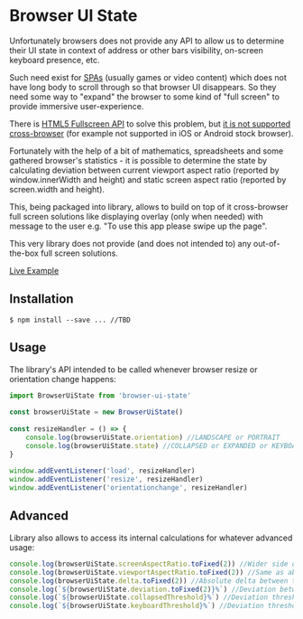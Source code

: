 # Browser UI State
Unfortunately browsers does not provide any API to allow us to determine their UI state in context of address or other bars visibility, on-screen keyboard presence, etc.

Such need exist for [SPAs](https://en.wikipedia.org/wiki/Single-page_application) (usually games or video content) which does not have long body to scroll through so that browser UI disappears. So they need some way to "expand" the browser to some kind of "full screen" to provide immersive user-experience. 

There is [HTML5 Fullscreen API](https://developer.mozilla.org/en-US/docs/Web/API/Fullscreen_API) to solve this problem, but [it is not supported cross-browser](http://caniuse.com/#feat=fullscreen) (for example not supported in iOS or Android stock browser).

Fortunately with the help of a bit of mathematics, spreadsheets and some gathered browser's statistics - it is possible to determine the state by calculating deviation between current viewport aspect ratio (reported by window.innerWidth and height) and static screen aspect ratio (reported by screen.width and height).

This, being packaged into library, allows to build on top of it cross-browser full screen solutions like displaying overlay (only when needed) with message to the user e.g. "To use this app please swipe up the page".

This very library does not provide (and does not intended to) any out-of-the-box full screen solutions.

[Live Example](http://to.be.done)

## Installation
```shell
$ npm install --save ... //TBD
```

## Usage
The library's API intended to be called whenever browser resize or orientation change happens:

```javascript
import BrowserUiState from 'browser-ui-state'
  
const browserUiState = new BrowserUiState()
  
const resizeHandler = () => {
    console.log(browserUiState.orientation) //LANDSCAPE or PORTRAIT
    console.log(browserUiState.state) //COLLAPSED or EXPANDED or KEYBOARD or other, see states.js
}
  
window.addEventListener('load', resizeHandler)
window.addEventListener('resize', resizeHandler)
window.addEventListener('orientationchange', resizeHandler)
```

## Advanced
Library also allows to access its internal calculations for whatever advanced usage:
```javascript
console.log(browserUiState.screenAspectRatio.toFixed(2)) //Wider side devided to narrower side (screen.width & screen.height)
console.log(browserUiState.viewportAspectRatio.toFixed(2)) //Same as above but for window.innerWidth & window.innerHeight
console.log(browserUiState.delta.toFixed(2)) //Absolute delta between the 2 above
console.log(`${browserUiState.deviation.toFixed(2)}%`) //Deviation between delta and screen aspect ratio
console.log(`${browserUiState.collapsedThreshold}%`) //Deviation threshold for current user agent to treat state as collapsed (with address bar visible, usually initial)
console.log(`${browserUiState.keyboardThreshold}%`) //Deviation threshold for current user agent to treat state as the one when on-screen keyboard is visible
```